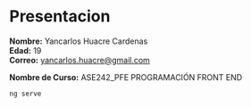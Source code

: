 # Presentacion

**Nombre:** Yancarlos Huacre Cardenas  
**Edad:** 19  
**Correo:** yancarlos.huacre@gmail.com

**Nombre de Curso:** ASE242_PFE
PROGRAMACIÓN FRONT END

```bash
ng serve
```
